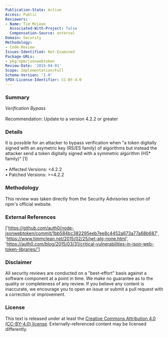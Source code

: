 ```yaml
---
Publication-State: Active
Access: Public
Reviewers:
- Name: Tim McLean
  Associated-With-Project: false
  Compensation-Source: external
Domain: Security
Methodology:
- Code-Review
Issues-Identified: Not-Examined
Package-URLs:
- pkg:npm/jsonwebtoken
Review-Date: '2015-04-01'
Scope: Implementation/Full
Schema-Version: '1.0'
SPDX-License-Identifier: CC-BY-4.0
---
```

### Summary
*Verification Bypass*<br><br>Recommendation: Update to a version 4.2.2 or greater
### Details
It is possible for an attacker to bypass verification when "a token digitally signed with an asymetric key (RS/ES family) of algorithms but instead the attacker send a token digitally signed with a symmetric algorithm (HS* family)" [1]
<br><br>• Affected Versions: <4.2.2
<br>• Patched Versions: >=4.2.2
### Methodology
This review was taken directly from the Security Advisories section of npm's official website.
### External References
['https://github.com/auth0/node-jsonwebtoken/commit/1bb584bc382295eeb7ee8c4452a673a77a68b687', 'https://www.timmclean.net/2015/02/25/jwt-alg-none.html', 'https://auth0.com/blog/2015/03/31/critical-vulnerabilities-in-json-web-token-libraries/']
### Disclaimer
All security reviews are conducted on a "best-effort" basis against a software component at a point in time. We make no guarantee as to the quality or completeness of any review. If you believe any content is inaccurate, we encourage you to open an issue or submit a pull request with a correction or improvement.
### License
This text is released under at least the [Creative Commons Attribution 4.0 (CC-BY-4.0) license](https://creativecommons.org/licenses/by/4.0/legalcode.txt). Externally-referenced content may be licensed differently.
